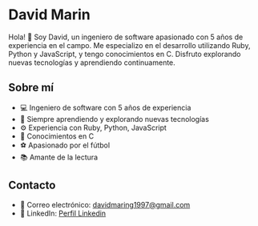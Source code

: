 # David Marin

Hola! 👋 Soy David, un ingeniero de software apasionado con 5 años de experiencia en el campo. Me especializo en el desarrollo utilizando Ruby, Python y JavaScript, y tengo conocimientos en C. Disfruto explorando nuevas tecnologías y aprendiendo continuamente.

## Sobre mí
- 💻 Ingeniero de software con 5 años de experiencia
- 🌱 Siempre aprendiendo y explorando nuevas tecnologías
- ⚙️ Experiencia con Ruby, Python, JavaScript
- 🔧 Conocimientos en C
- ⚽ Apasionado por el fútbol
- 📚 Amante de la lectura

## Contacto
- 📧 Correo electrónico: [davidmaring1997@gmail.com](mailto:davidmaring1997@gmail.com)
- 💼 LinkedIn: [Perfil Linkedin](https://www.linkedin.com/in/david-marin-dev/)
